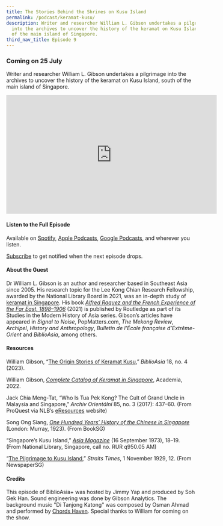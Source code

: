 ```yaml
---
title: The Stories Behind the Shrines on Kusu Island
permalink: /podcast/keramat-kusu/
description: Writer and researcher William L. Gibson undertakes a pilgrimage
  into the archives to uncover the history of the keramat on Kusu Island, south
  of the main island of Singapore.
third_nav_title: Episode 9
---
```

### Coming on 25 July

Writer and researcher William L. Gibson undertakes a pilgrimage into the archives to uncover the history of the keramat on Kusu Island, south of the main island of Singapore.

<iframe allowfullscreen="" allow="accelerometer; autoplay; clipboard-write; encrypted-media; gyroscope; picture-in-picture; web-share" frameborder="0" title="YouTube video player" src="https://www.youtube.com/embed/xkeIrbCQ1YA" height="315" width="560"></iframe>

#### **Listen to the Full Episode** ####
Available on [Spotify](https://open.spotify.com/show/66PYiIthr1KqQhJ82XH4DN), [Apple Podcasts](https://podcasts.apple.com/us/podcast/biblioasia/id1688142751), [Google Podcasts](https://podcasts.google.com/feed/aHR0cHM6Ly9mZWVkcy5jYXB0aXZhdGUuZm0vYmlibGlvYXNpYS8), and wherever you listen.

[Subscribe](https://open.spotify.com/show/66PYiIthr1KqQhJ82XH4DN) to get notified when the next episode drops.

#### **About the Guest** ####
Dr William L. Gibson is an author and researcher based in Southeast Asia since 2005. His research topic for the Lee Kong Chian Research Fellowship, awarded by the National Library Board in 2021, was an in-depth study of [keramat in Singapore](https://www.academia.edu/88697484/Complete_Catalog_of_Keramat_in_Singapore). His book [*Alfred Raquez and the French Experience of the Far East, 1898–1906*](https://eservice.nlb.gov.sg/item_holding.aspx?bid=205464044) (2021) is published by Routledge as part of its Studies in the Modern History of Asia series. Gibson’s articles have appeared in *Signal to Noise*, PopMatters.com, *The Mekong Review*, *Archipel*, *History and Anthropology*, *Bulletin de l’École française d’Extrême-Orient* and *BiblioAsia*, among others.

#### **Resources** ####
William Gibson, “[The Origin Stories of Keramat Kusu](https://biblioasia.nlb.gov.sg/vol-18/issue-4/jan-mar-2023/shrines-keramat-kusu/),” *BiblioAsia* 18, no. 4 (2023). 

William Gibson, *[Complete Catalog of Keramat in Singapore](https://www.academia.edu/88697484/Complete_Catalog_of_Keramat_in_Singapore)*, Academia, 2022. 

Jack Chia Meng-Tat, “Who Is Tua Pek Kong? The Cult of Grand Uncle in Malaysia and Singapore,” *Archiv Orientální* 85, no. 3 (2017): 437–60. (From ProQuest via NLB’s [eResources](https://eresources.nlb.gov.sg/main) website) 

Song Ong Siang, *[One Hundred Years’ History of the Chinese in Singapore](https://eresources.nlb.gov.sg/printheritage/detail/f8082431-1c7b-460e-b59c-bbc5793035a3.aspx)* (London: Murray, 1923). (From BookSG) 

“Singapore’s Kusu Island,” [*Asia Magazine*](https://eservice.nlb.gov.sg/item_holding.aspx?bid=2282509) (16 September 1973), 18–19. (From National Library, Singapore, call no. RUR q950.05 AM) 

“[The Pilgrimage to Kusu Island](http://eresources.nlb.gov.sg/newspapers/Digitised/Article/straitstimes19291101-1.2.64),” *Straits Times*, 1 November 1929, 12. (From NewspaperSG)


#### **Credits** ####
This episode of BiblioAsia+ was hosted by Jimmy Yap and produced by Soh Gek Han. Sound engineering was done by Gibson Analytics. The background music "Di Tanjong Katong" was composed by Osman Ahmad and performed by&nbsp;[Chords Haven](https://www.youtube.com/watch?v=uA2v7ka5TAI). Special thanks to William for coming on the show.